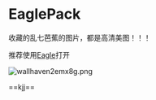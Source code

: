 # EaglePack
收藏的乱七芭蕉的图片，都是高清美图！！！

推荐使用[Eagle](https://cn.eagle.cool)打开

![wallhaven2emx8g.png](0)

==kjj==


